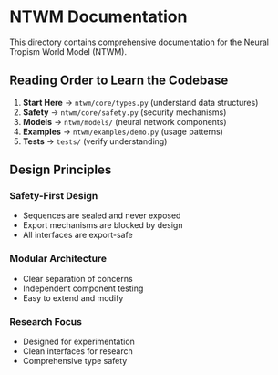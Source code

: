 # NTWM Documentation

This directory contains comprehensive documentation for the Neural Tropism World Model (NTWM).

## **Reading Order to Learn the Codebase**

1. **Start Here** → `ntwm/core/types.py` (understand data structures)
2. **Safety** → `ntwm/core/safety.py` (security mechanisms)
3. **Models** → `ntwm/models/` (neural network components)
4. **Examples** → `ntwm/examples/demo.py` (usage patterns)
5. **Tests** → `tests/` (verify understanding)


## **Design Principles**

### **Safety-First Design**
- Sequences are sealed and never exposed
- Export mechanisms are blocked by design
- All interfaces are export-safe

### **Modular Architecture**
- Clear separation of concerns
- Independent component testing
- Easy to extend and modify

### **Research Focus**
- Designed for experimentation
- Clean interfaces for research
- Comprehensive type safety


